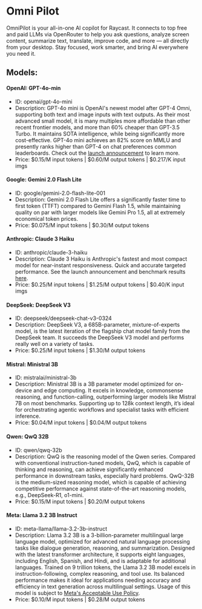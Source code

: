 # Omni Pilot

OmniPilot is your all-in-one AI copilot for Raycast. It connects to top free and paid LLMs via OpenRouter to help you ask questions, analyze screen content, summarize text, translate, improve code, and more — all directly from your desktop. Stay focused, work smarter, and bring AI everywhere you need it.


## Models:

#### OpenAI: GPT-4o-min
- ID: openai/gpt-4o-mini
- Description: GPT-4o mini is OpenAI's newest model after GPT-4 Omni, supporting both text and image inputs with text outputs.
    As their most advanced small model, it is many multiples more affordable than other recent frontier models, and more than 60% cheaper than GPT-3.5 Turbo. 
    It maintains SOTA intelligence, while being significantly more cost-effective.
    GPT-4o mini achieves an 82% score on MMLU and presently ranks higher than GPT-4 on chat preferences common leaderboards.
    Check out the [launch announcement](https://openai.com/index/gpt-4o-mini-advancing-cost-efficient-intelligence/) to learn more.
- Price: $0.15/M input tokens | $0.60/M output tokens | $0.217/K input imgs

#### Google: Gemini 2.0 Flash Lite
- ID: google/gemini-2.0-flash-lite-001
- Description: Gemini 2.0 Flash Lite offers a significantly faster time to first token (TTFT) compared to Gemini Flash 1.5, while maintaining quality on par with larger models like Gemini Pro 1.5, all at extremely economical token prices.
- Price: $0.075/M input tokens | $0.30/M output tokens

#### Anthropic: Claude 3 Haiku
- ID: anthropic/claude-3-haiku
- Description: Claude 3 Haiku is Anthropic's fastest and most compact model for near-instant responsiveness. Quick and accurate targeted performance. See the launch announcement and benchmark results [here](https://www.anthropic.com/news/claude-3-haiku).
- Price: $0.25/M input tokens | $1.25/M output tokens | $0.40/K input imgs

#### DeepSeek: DeepSeek V3
- ID: deepseek/deepseek-chat-v3-0324
- Description: DeepSeek V3, a 685B-parameter, mixture-of-experts model, is the latest iteration of the flagship chat model family from the DeepSeek team.
    It succeeds the DeepSeek V3 model and performs really well on a variety of tasks.
- Price: $0.25/M input tokens | $1.30/M output tokens

#### Mistral: Ministral 3B
- ID: mistralai/ministral-3b
- Description: Ministral 3B is a 3B parameter model optimized for on-device and edge computing.
    It excels in knowledge, commonsense reasoning, and function-calling, outperforming larger models like Mistral 7B on most benchmarks.
    Supporting up to 128k context length, it’s ideal for orchestrating agentic workflows and specialist tasks with efficient inference.
- Price: $0.04/M input tokens | $0.04/M output tokens

#### Qwen: QwQ 32B
- ID: qwen/qwq-32b
- Description: QwQ is the reasoning model of the Qwen series. Compared with conventional instruction-tuned models, QwQ, which is capable of thinking and reasoning, can achieve significantly enhanced performance in downstream tasks, especially hard problems.
    QwQ-32B is the medium-sized reasoning model, which is capable of achieving competitive performance against state-of-the-art reasoning models, e.g., DeepSeek-R1, o1-mini.
- Price: $0.15/M input tokens | $0.20/M output tokens

#### Meta: Llama 3.2 3B Instruct
- ID: meta-llama/llama-3.2-3b-instruct
- Description: Llama 3.2 3B is a 3-billion-parameter multilingual large language model, optimized for advanced natural language processing tasks like dialogue generation, reasoning, and summarization. Designed with the latest transformer architecture, it supports eight languages, including English, Spanish, and Hindi, and is adaptable for additional languages.
    Trained on 9 trillion tokens, the Llama 3.2 3B model excels in instruction-following, complex reasoning, and tool use.
    Its balanced performance makes it ideal for applications needing accuracy and efficiency in text generation across multilingual settings.
    Usage of this model is subject to [Meta's Acceptable Use Policy](https://llama.meta.com/llama3/use-policy/).
- Price: $0.10/M input tokens | $0.28/M output tokens
